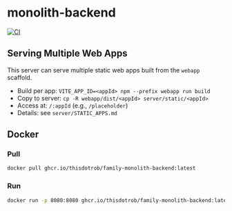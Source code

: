 # monolith-backend

[![CI](https://github.com/thisdotrob/family-monolith-backend/actions/workflows/ci.yml/badge.svg)](https://github.com/thisdotrob/family-monolith-backend/actions/workflows/ci.yml)

## Serving Multiple Web Apps

This server can serve multiple static web apps built from the `webapp` scaffold.

- Build per app: `VITE_APP_ID=<appId> npm --prefix webapp run build`
- Copy to server: `cp -R webapp/dist/<appId> server/static/<appId>`
- Access at: `/:appId` (e.g., `/placeholder`)
- Details: see `server/STATIC_APPS.md`

## Docker

### Pull
```bash
docker pull ghcr.io/thisdotrob/family-monolith-backend:latest
```

### Run
```bash
docker run -p 8080:8080 ghcr.io/thisdotrob/family-monolith-backend:latest
```
